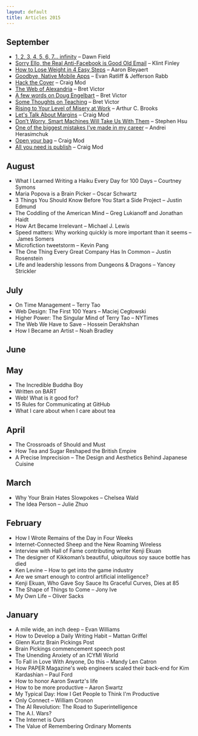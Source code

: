 ```yaml
---
layout: default
title: Articles 2015
---
```


## September

* [1, 2, 3, 4, 5, 6, 7... infinity](https://medium.com/@fiedawn/1-2-3-4-5-6-7-infinity-45f15229d840) – Dawn Field
* [Sorry Ello, the Real Anti-Facebook is Good Old Email](http://www.wired.com/2015/09/sorry-ello-real-anti-facebook-good-old-email/) – Klint Finley
* [How to Lose Weight in 4 Easy Steps](https://medium.com/@AaronBleyaert/how-to-lose-weight-in-4-easy-steps-1f135f7e1dec) – Aaron Bleyaert
* [Goodbye, Native Mobile Apps](https://atavistinsider.atavist.com/goodbye-native-mobile-apps/) – Evan Ratliff & Jefferson Rabb
* [Hack the Cover](http://craigmod.com/journal/hack_the_cover/) – Craig Mod
* [The Web of Alexandria](http://worrydream.com/#!/TheWebOfAlexandria) – Bret Victor
* [A few words on Doug Engelbart](http://worrydream.com/#!/Engelbart) – Bret Victor
* [Some Thoughts on Teaching](http://worrydream.com/#!/SomeThoughtsOnTeaching) – Bret Victor
* [Rising to Your Level of Misery at Work](http://www.nytimes.com/2015/09/06/opinion/arthur-brooks-rising-to-your-level-of-misery-at-work.html?smid=tw-share&_r=0) – Arthur C. Brooks
* [Let's Talk About Margins](https://medium.com/message/lets-talk-about-margins-14646574c385) – Craig Mod
* [Don’t Worry, Smart Machines Will Take Us With Them](http://nautil.us/issue/28/2050/dont-worry-smart-machines-will-take-us-with-them) – Stephen Hsu
* [One of the biggest mistakes I’ve made in my career](https://medium.com/twenty-years-in-the-valley/one-of-the-biggest-mistakes-i-ve-made-in-my-career-72bf27c538b4) – Andrei Herasimchuk
* [Open your bag](https://medium.com/message/open-your-bag-315b66770bc1) – Craig Mod
* [All you need is publish](https://medium.com/message/this-is-how-we-publish-b050172dcb05) – Craig Mod

## August

* What I Learned Writing a Haiku Every Day for 100 Days – Courtney Symons
* Maria Popova is a Brain Picker – Oscar Schwartz
* 3 Things You Should Know Before You Start a Side Project – Justin Edmund
* The Coddling of the American Mind – Greg Lukianoff and Jonathan Haidt
* How Art Became Irrelevant – Michael J. Lewis
* Speed matters: Why working quickly is more important than it seems – James Somers
* Microfiction tweetstorm – Kevin Pang
* The One Thing Every Great Company Has In Common – Justin Rosenstein
* Life and leadership lessons from Dungeons & Dragons – Yancey Strickler

## July

* On Time Management – Terry Tao
* Web Design: The First 100 Years – Maciej Cegłowski
* Higher Power: The Singular Mind of Terry Tao – NYTimes
* The Web We Have to Save – Hossein Derakhshan
* How I Became an Artist – Noah Bradley

## June

## May

* The Incredible Buddha Boy
* Written on BART
* Web! What is it good for?
* 15 Rules for Communicating at GitHub
* What I care about when I care about tea

## April

* The Crossroads of Should and Must
* How Tea and Sugar Reshaped the British Empire
* A Precise Imprecision – The Design and Aesthetics Behind Japanese Cuisine

## March

* Why Your Brain Hates Slowpokes – Chelsea Wald
* The Idea Person – Julie Zhuo

## February

* How I Wrote Remains of the Day in Four Weeks
* Internet-Connected Sheep and the New Roaming Wireless
* Interview with Hall of Fame contributing writer Kenji Ekuan
* The designer of Kikkoman’s beautiful, ubiquitous soy sauce bottle has died
* Ken Levine – How to get into the game industry
* Are we smart enough to control artificial intelligence?
* Kenji Ekuan, Who Gave Soy Sauce Its Graceful Curves, Dies at 85
* The Shape of Things to Come – Jony Ive
* My Own Life – Oliver Sacks

## January

* A mile wide, an inch deep – Evan Williams
* How to Develop a Daily Writing Habit – Mattan Griffel
* Glenn Kurtz Brain Pickings Post
* Brain Pickings commencement speech post
* The Unending Anxiety of an ICYMI World
* To Fall in Love With Anyone, Do this – Mandy Len Catron
* How PAPER Magazine's web engineers scaled their back-end for Kim Kardashian – Paul Ford
* How to honor Aaron Swartz's life
* How to be more productive – Aaron Swartz
* My Typical Day: How I Get People to Think I'm Productive
* Only Connect – William Cronon
* The AI Revolution: The Road to Superintelligence
* The A.I. Wars?
* The Internet is Ours
* The Value of Remembering Ordinary Moments
